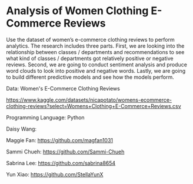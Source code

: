# Analysis of Women Clothing E-Commerce Reviews
Use the dataset of women’s e-commerce clothing reviews to perform analytics. The research includes three parts. First, we are looking into the relationship between classes / departments and recommendations to see what kind of classes / departments got relatively positive or negative reviews. Second, we are going to conduct sentiment analysis and produce word clouds to look into positive and negative words. Lastly, we are going to build different predictive models and see how the models perform. 

Data: Women's E-Commerce Clothing Reviews

https://www.kaggle.com/datasets/nicapotato/womens-ecommerce-clothing-reviews?select=Womens+Clothing+E-Commerce+Reviews.csv

Programming Language:
Python

Daisy Wang: 

Maggie Fan: https://github.com/magfan1031

Sammi Chueh: https://github.com/Sammi-Chueh

Sabrina Lee: https://github.com/sabrina8654

Yun Xiao: https://github.com/StellaYunX
